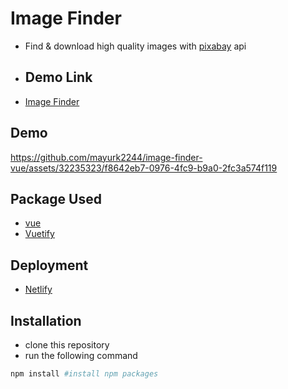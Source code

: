 # Image Finder

- Find & download high quality images with [pixabay](https://pixabay.com/) api  
- ## Demo Link
- [Image Finder](https://image-finder-vue.netlify.app/)

## Demo
https://github.com/mayurk2244/image-finder-vue/assets/32235323/f8642eb7-0976-4fc9-b9a0-2fc3a574f119


## Package Used

- [vue](https://vuejs.org/)
- [Vuetify](https://vuetifyjs.com/en/)

## Deployment

- [Netlify](https://www.netlify.com/)

## Installation

- clone this repository
- run the following command
```bash
npm install #install npm packages
```
